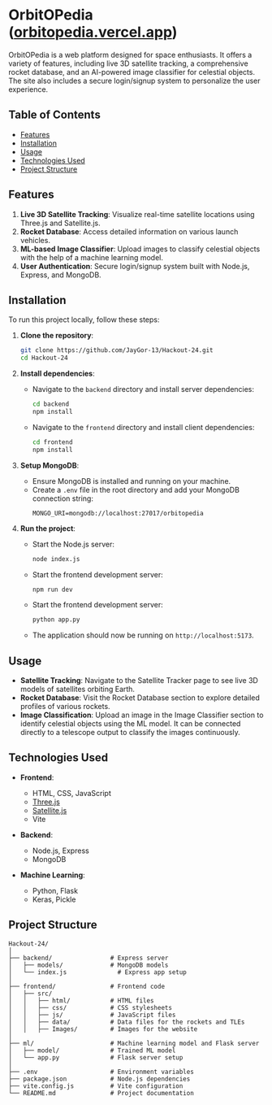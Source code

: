 # OrbitOPedia ([orbitopedia.vercel.app](https://orbitopedia.vercel.app/))

OrbitOPedia is a web platform designed for space enthusiasts. It offers a variety of features, including live 3D satellite tracking, a comprehensive rocket database, and an AI-powered image classifier for celestial objects. The site also includes a secure login/signup system to personalize the user experience.

## Table of Contents
- [Features](#features)
- [Installation](#installation)
- [Usage](#usage)
- [Technologies Used](#technologies-used)
- [Project Structure](#project-structure)

## Features
1. **Live 3D Satellite Tracking**: Visualize real-time satellite locations using Three.js and Satellite.js.
2. **Rocket Database**: Access detailed information on various launch vehicles.
3. **ML-based Image Classifier**: Upload images to classify celestial objects with the help of a machine learning model.
4. **User Authentication**: Secure login/signup system built with Node.js, Express, and MongoDB.

## Installation
To run this project locally, follow these steps:

1. **Clone the repository**:
   ```bash
   git clone https://github.com/JayGor-13/Hackout-24.git
   cd Hackout-24
   ```

2. **Install dependencies**:
   - Navigate to the `backend` directory and install server dependencies:
     ```bash
     cd backend
     npm install
     ```
   - Navigate to the `frontend` directory and install client dependencies:
     ```bash
     cd frontend
     npm install
     ```

3. **Setup MongoDB**:
   - Ensure MongoDB is installed and running on your machine.
   - Create a `.env` file in the root directory and add your MongoDB connection string:
     ```env
     MONGO_URI=mongodb://localhost:27017/orbitopedia
     ```

4. **Run the project**:
   - Start the Node.js server:
     ```bash
     node index.js
     ```
   - Start the frontend development server:
     ```bash
     npm run dev
     ```
   - Start the frontend development server:
     ```bash
     python app.py
     ```
   - The application should now be running on `http://localhost:5173`.

## Usage
- **Satellite Tracking**: Navigate to the Satellite Tracker page to see live 3D models of satellites orbiting Earth.
- **Rocket Database**: Visit the Rocket Database section to explore detailed profiles of various rockets.
- **Image Classification**: Upload an image in the Image Classifier section to identify celestial objects using the ML model.
      It can be connected directly to a telescope output to classify the images continuously.

## Technologies Used
- **Frontend**:
  - HTML, CSS, JavaScript
  - [Three.js](https://threejs.org/)
  - [Satellite.js](https://github.com/shashwatak/satellite-js)
  - Vite

- **Backend**:
  - Node.js, Express
  - MongoDB

- **Machine Learning**:
  - Python, Flask
  - Keras, Pickle

## Project Structure
```
Hackout-24/
│
├── backend/                # Express server
│   ├── models/             # MongoDB models
│   └── index.js              # Express app setup
│
├── frontend/               # Frontend code
│   ├── src/
│   │   ├── html/           # HTML files
│   │   ├── css/            # CSS stylesheets
│   │   ├── js/             # JavaScript files
│   │   ├── data/           # Data files for the rockets and TLEs
│   │   ├── Images/         # Images for the website
│
├── ml/                     # Machine learning model and Flask server
│   ├── model/              # Trained ML model
│   └── app.py              # Flask server setup
│
├── .env                    # Environment variables
├── package.json            # Node.js dependencies
├── vite.config.js          # Vite configuration
└── README.md               # Project documentation
```
